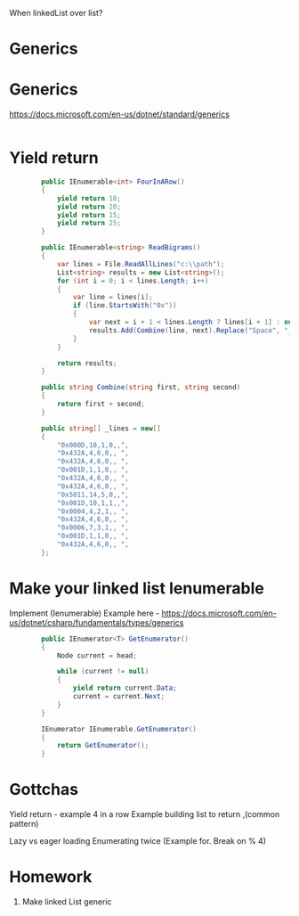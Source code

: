 When linkedList over list?

# Generics

# Generics
https://docs.microsoft.com/en-us/dotnet/standard/generics

```cs

```

# Yield return
```cs
        public IEnumerable<int> FourInARow()
        {
            yield return 10;
            yield return 20;
            yield return 15;
            yield return 25;
        }

        public IEnumerable<string> ReadBigrams()
        {
            var lines = File.ReadAllLines("c:\\path");
            List<string> results = new List<string>();
            for (int i = 0; i < lines.Length; i++)
            {
                var line = lines[i];
                if (line.StartsWith("0x"))
                {
                    var next = i + 1 < lines.Length ? lines[i + 1] : null;
                    results.Add(Combine(line, next).Replace("Space", "__"));
                }
            }

            return results;
        }

        public string Combine(string first, string second)
        {
            return first + second;
        }

        public string[] _lines = new[]
        {
            "0x000D,10,1,0,,",
            "0x432A,4,6,0,, ",
            "0x432A,4,6,0,, ",
            "0x001D,1,1,0,, ",
            "0x432A,4,6,0,, ",
            "0x432A,4,6,0,, ",
            "0x5011,14,5,0,,",
            "0x001D,10,1,1,,",
            "0x0004,4,2,1,, ",
            "0x432A,4,6,0,, ",
            "0x0006,7,3,1,, ",
            "0x001D,1,1,0,, ",
            "0x432A,4,6,0,, ",
        };
```


# Make your linked list Ienumerable
Implement (Ienumerable)
Example here - https://docs.microsoft.com/en-us/dotnet/csharp/fundamentals/types/generics
```cs
        public IEnumerator<T> GetEnumerator()
        {
            Node current = head;

            while (current != null)
            {
                yield return current.Data;
                current = current.Next;
            }
        }

        IEnumerator IEnumerable.GetEnumerator()
        {
            return GetEnumerator();
        }
```

# Gottchas
Yield return - example 4 in a row
Example building list to return ,(common pattern)

Lazy vs eager loading
Enumerating twice (Example for. Break on % 4)




# Homework
1. Make linked List generic

